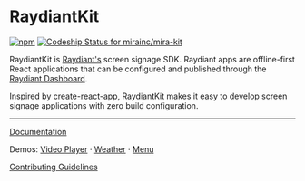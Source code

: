 # RaydiantKit

[![npm](https://img.shields.io/npm/v/raydiant-kit.svg)](https://www.npmjs.com/package/raydiant-kit) [ ![Codeship Status for mirainc/mira-kit](https://app.codeship.com/projects/c58d4e70-9d48-0134-e482-0ad6b5578a26/status?branch=master)](https://app.codeship.com/projects/188612)

RaydiantKit is [Raydiant's](https://www.raydiant.com) screen signage SDK. Raydiant apps are offline-first React applications that can be configured and published through the [Raydiant Dashboard](https://dash.raydiant.com).

Inspired by [create-react-app](https://github.com/facebook/create-react-app), RaydiantKit makes it easy to develop screen signage applications with zero build configuration.

---

[Documentation](https://raydiant-kit.raydiant.com/)

Demos:
[Video Player](https://raydiant-kit-video-example.netlify.com) ·
[Weather](https://raydiant-kit-weather-example.netlify.com) ·
[Menu](https://raydiant-kit-menu-example.netlify.com)

[Contributing Guidelines](CONTRIBUTING.md)
